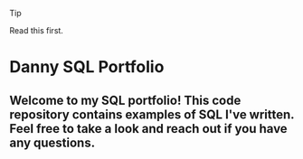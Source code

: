 > [!TIP]
> Read this first.


# Danny SQL Portfolio

## Welcome to my SQL portfolio! This code repository contains examples of SQL I've written. Feel free to take a look and reach out if you have any questions.
